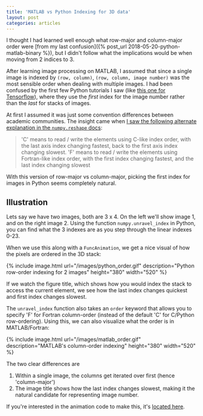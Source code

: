 ```yaml
---
title: 'MATLAB vs Python Indexing for 3D data'
layout: post
categories: articles
---
```


I thought I had learned well enough what row-major and column-major order were [from my last confusion]({% post_url 2018-05-20-python-matlab-binary %}), but I didn't follow what the implications would be when moving from 2 indices to 3.

After learning image processing on MATLAB, I assumed that since a single image is indexed by `(row, column)`, `(row, column, image number)` was the most sensible order when dealing with multiple images.
I had been confused by the first few Python tutorials I saw (like [this one for Tensorflow](https://www.tensorflow.org/tutorials/keras/basic_classification)), where they use the *first* index for the image number rather than the *last* for stacks of images.

At first I assumed it was just some convention differences between academic communities.
The insight came when [I saw the following alternate explanation in the `numpy.reshape` docs](https://docs.scipy.org/doc/numpy/reference/generated/numpy.reshape.html):

> 'C' means to read / write the elements using C-like index order, with the last axis index changing fastest, back to the first axis index changing slowest. 
> 'F' means to read / write the elements using Fortran-like index order, with the first index changing fastest, and the last index changing slowest

With this version of row-major vs column-major, picking the first index for images in Python seems completely natural.

## Illustration

Lets say we have two images, both are 3 x 4.
On the left we'll show image 1, and on the right image 2.
Using the function `numpy.unravel_index` in Python, you can find what the 3 indexes are as you step through the linear indexes 0-23.

When we use this along with a `FuncAnimation`, we get a nice visual of how the pixels are ordered in the 3D stack:

{% include image.html url="/images/python_order.gif" description="Python row-order indexing for 2 images" height="380" width="520" %}

If we watch the figure title, which shows how you would index the stack to access the current element, we see how the last index changes quickest and first index changes slowest.


The `unravel_index` function also takes an `order` keyword that allows you to specify 'F' for Fortran column-order (instead of the default 'C' for C/Python row-ordering).
Using this, we can also visualize what the order is in MATLAB/Fortran:

{% include image.html url="/images/matlab_order.gif" description="MATLAB's column-order indexing" height="380" width="520" %}

The two clear differences are 

1. Within a single image, the columns get iterated over first (hence 'column-major')
2. The image title shows how the last index changes slowest, making it the natural candidate for representing image number.

If you're interested in the animation code to make this, it's [located here](https://github.com/scottstanie/scottstanie.github.io/blob/master/scripts/index_order.py).
